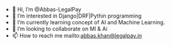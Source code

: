 - 👋 Hi, I’m @Abbas-LegalPay
- 👀 I’m interested in Django|DRF|Pythin programming
- 🌱 I’m currently learning concept of AI and Machine Learning.
- 💞️ I’m looking to collaborate on Ml & Ai
- 📫 How to reach me mailto:abbas.khan@legalpay.in

<!---
Abbas-LegalPay/Abbas-LegalPay is a ✨ special ✨ repository because its `README.md` (this file) appears on your GitHub profile.
You can click the Preview link to take a look at your changes.
--->

